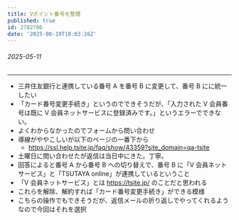 ```yaml
---
title: Vポイント番号を整理
published: true
id: 2782786
date: '2025-08-19T10:03:26Z'
---
```


###### 2025-05-11

---

- 三井住友銀行と連携している番号 A を番号 B に変更して、番号 B にに統一したい
- 「カード番号変更手続き」というのでできそうだが、「入力された V 会員番号は既に V 会員ネットサービスに登録済みです。」というエラーでできない。
- よくわからなかったのでフォームから問い合わせ
- 導線がややこしいが以下のページの一番下から
  - https://ssl.help.tsite.jp/faq/show/43359?site_domain=qa-tsite
- 土曜日に問い合わせたが返信は当日中にきた。丁寧。
- 回答によると番号 A から番号 B への切り替えで、番号 B に「V 会員ネットサービス」と「TSUTAYA online」が連携しているということ
- 「V 会員ネットサービス」とは https://tsite.jp/ のことだと思われる
- これらを解除、解約すれば「カード番号変更手続き」ができる模様
- こちらの操作でもできそうだが、返信メールの折り返しでやってくれるようなので今回はそれを選択
